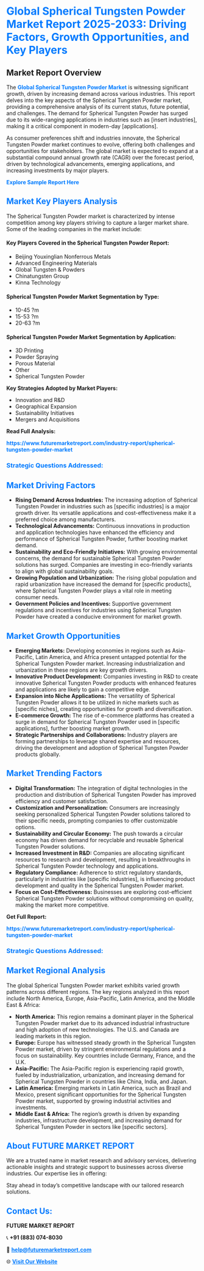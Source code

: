 <h1 style="color: #007BFF;">Global Spherical Tungsten Powder Market Report 2025-2033: Driving Factors, Growth Opportunities, and Key Players</h1>

<section id="overview">
<h2>Market Report Overview</h2>
<p>The <a href="https://www.futuremarketreport.com/industry-report/spherical-tungsten-powder-market" style="color: #007BFF; text-decoration: none;"><strong>Global Spherical Tungsten Powder Market</strong></a> is witnessing significant growth, driven by increasing demand across various industries. This report delves into the key aspects of the Spherical Tungsten Powder market, providing a comprehensive analysis of its current status, future potential, and challenges. The demand for Spherical Tungsten Powder has surged due to its wide-ranging applications in industries such as [insert industries], making it a critical component in modern-day [applications].</p>
<p>As consumer preferences shift and industries innovate, the Spherical Tungsten Powder market continues to evolve, offering both challenges and opportunities for stakeholders. The global market is expected to expand at a substantial compound annual growth rate (CAGR) over the forecast period, driven by technological advancements, emerging applications, and increasing investments by major players.</p>
</section>

<section id="overview">
<p><a href="https://www.futuremarketreport.com/request-sample/reportId=112261" style="color: #007BFF; text-decoration: none;"><strong>Explore Sample Report Here</strong></a></p>
</section>

<section id="key-players">
<h2 style="color: #007BFF;">Market Key Players Analysis</h2>
<p>The Spherical Tungsten Powder market is characterized by intense competition among key players striving to capture a larger market share. Some of the leading companies in the market include:</p>
<h4>Key Players Covered in the Spherical Tungsten Powder Report:</h4>
<ul><li>Beijing Youxinglian Nonferrous Metals</li><li>Advanced Engineering Materials</li><li>Global Tungsten &amp; Powders</li><li>Chinatungsten Group</li><li>Kinna Technology</li></ul>
<h4>Spherical Tungsten Powder Market Segmentation by Type:</h4>
<ul><li>10-45 ?m</li><li>15-53 ?m</li><li>20-63 ?m</li></ul>

<h4>Spherical Tungsten Powder Market Segmentation by Application:</h4>
<ul><li>3D Printing</li><li>Powder Spraying</li><li>Porous Material</li><li>Other</li><li>Spherical Tungsten Powder</li></ul>
<p><strong>Key Strategies Adopted by Market Players:</strong></p>
<ul>
<li>Innovation and R&D</li>
<li>Geographical Expansion</li>
<li>Sustainability Initiatives</li>
<li>Mergers and Acquisitions</li>
</ul>
</section>

<section>
<p><strong>Read Full Analysis: </strong></p><a href="https://www.futuremarketreport.com/industry-report/spherical-tungsten-powder-market" style="color: #007BFF; text-decoration: none;"><strong>https://www.futuremarketreport.com/industry-report/spherical-tungsten-powder-market</strong></a>
<h3 style="color: #007BFF;">Strategic Questions Addressed:</h3>
</section>

<section id="driving-factors">
<h2 style="color: #007BFF;">Market Driving Factors</h2>
<ul>
<li><strong>Rising Demand Across Industries:</strong> The increasing adoption of Spherical Tungsten Powder in industries such as [specific industries] is a major growth driver. Its versatile applications and cost-effectiveness make it a preferred choice among manufacturers.</li>
<li><strong>Technological Advancements:</strong> Continuous innovations in production and application technologies have enhanced the efficiency and performance of Spherical Tungsten Powder, further boosting market demand.</li>
<li><strong>Sustainability and Eco-Friendly Initiatives:</strong> With growing environmental concerns, the demand for sustainable Spherical Tungsten Powder solutions has surged. Companies are investing in eco-friendly variants to align with global sustainability goals.</li>
<li><strong>Growing Population and Urbanization:</strong> The rising global population and rapid urbanization have increased the demand for [specific products], where Spherical Tungsten Powder plays a vital role in meeting consumer needs.</li>
<li><strong>Government Policies and Incentives:</strong> Supportive government regulations and incentives for industries using Spherical Tungsten Powder have created a conducive environment for market growth.</li>
</ul>
</section>

<section id="growth-opportunities">
<h2 style="color: #007BFF;">Market Growth Opportunities</h2>
<ul>
<li><strong>Emerging Markets:</strong> Developing economies in regions such as Asia-Pacific, Latin America, and Africa present untapped potential for the Spherical Tungsten Powder market. Increasing industrialization and urbanization in these regions are key growth drivers.</li>
<li><strong>Innovative Product Development:</strong> Companies investing in R&D to create innovative Spherical Tungsten Powder products with enhanced features and applications are likely to gain a competitive edge.</li>
<li><strong>Expansion into Niche Applications:</strong> The versatility of Spherical Tungsten Powder allows it to be utilized in niche markets such as [specific niches], creating opportunities for growth and diversification.</li>
<li><strong>E-commerce Growth:</strong> The rise of e-commerce platforms has created a surge in demand for Spherical Tungsten Powder used in [specific applications], further boosting market growth.</li>
<li><strong>Strategic Partnerships and Collaborations:</strong> Industry players are forming partnerships to leverage shared expertise and resources, driving the development and adoption of Spherical Tungsten Powder products globally.</li>
</ul>
</section>

<section id="trending-factors">
<h2 style="color: #007BFF;">Market Trending Factors</h2>
<ul>
<li><strong>Digital Transformation:</strong> The integration of digital technologies in the production and distribution of Spherical Tungsten Powder has improved efficiency and customer satisfaction.</li>
<li><strong>Customization and Personalization:</strong> Consumers are increasingly seeking personalized Spherical Tungsten Powder solutions tailored to their specific needs, prompting companies to offer customizable options.</li>
<li><strong>Sustainability and Circular Economy:</strong> The push towards a circular economy has driven demand for recyclable and reusable Spherical Tungsten Powder solutions.</li>
<li><strong>Increased Investment in R&D:</strong> Companies are allocating significant resources to research and development, resulting in breakthroughs in Spherical Tungsten Powder technology and applications.</li>
<li><strong>Regulatory Compliance:</strong> Adherence to strict regulatory standards, particularly in industries like [specific industries], is influencing product development and quality in the Spherical Tungsten Powder market.</li>
<li><strong>Focus on Cost-Effectiveness:</strong> Businesses are exploring cost-efficient Spherical Tungsten Powder solutions without compromising on quality, making the market more competitive.</li>
</ul>
</section>

<section>
<p><strong>Get Full Report: </strong></p><a href="https://www.futuremarketreport.com/industry-report/spherical-tungsten-powder-market" style="color: #007BFF; text-decoration: none;"><strong>https://www.futuremarketreport.com/industry-report/spherical-tungsten-powder-market</strong></a>
<h3 style="color: #007BFF;">Strategic Questions Addressed:</h3>
</section>


<section id="regional-analysis">
<h2 style="color: #007BFF;">Market Regional Analysis</h2>
<p>The global Spherical Tungsten Powder market exhibits varied growth patterns across different regions. The key regions analyzed in this report include North America, Europe, Asia-Pacific, Latin America, and the Middle East & Africa:</p>
<ul>
<li><strong>North America:</strong> This region remains a dominant player in the Spherical Tungsten Powder market due to its advanced industrial infrastructure and high adoption of new technologies. The U.S. and Canada are leading markets in this region.</li>
<li><strong>Europe:</strong> Europe has witnessed steady growth in the Spherical Tungsten Powder market, driven by stringent environmental regulations and a focus on sustainability. Key countries include Germany, France, and the U.K.</li>
<li><strong>Asia-Pacific:</strong> The Asia-Pacific region is experiencing rapid growth, fueled by industrialization, urbanization, and increasing demand for Spherical Tungsten Powder in countries like China, India, and Japan.</li>
<li><strong>Latin America:</strong> Emerging markets in Latin America, such as Brazil and Mexico, present significant opportunities for the Spherical Tungsten Powder market, supported by growing industrial activities and investments.</li>
<li><strong>Middle East & Africa:</strong> The region’s growth is driven by expanding industries, infrastructure development, and increasing demand for Spherical Tungsten Powder in sectors like [specific sectors].</li>
</ul>
</section>

<footer>
<h2 style="color: #007BFF;">About FUTURE MARKET REPORT</h2>
<p>We are a trusted name in market research and advisory services, delivering actionable insights and strategic support to businesses across diverse industries. Our expertise lies in offering:</p>

<p>Stay ahead in today’s competitive landscape with our tailored research solutions.</p>

<h2 style="color: #007BFF;">Contact Us:</h2>
<p><strong>FUTURE MARKET REPORT</strong></p>
<p>📞 <strong>+91 (883) 074-8030</strong></p>
<p>📧 <strong><a href="mailto:help@futuremarketreport.com" style="color: #007BFF;">help@futuremarketreport.com</a></strong></p>
<p>🌐 <strong><a href="https://www.futuremarketreport.com/" style="color: #007BFF;">Visit Our Website</a></strong></p>
</footer>